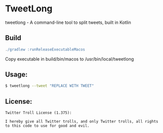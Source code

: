 # TweetLong

tweetlong - A command-line tool to split tweets, built in Kotlin

## Build

```gradle
./gradlew :runReleaseExecutableMacos
```

Copy executable in build/bin/macos to /usr/bin/local/tweetlong

## Usage:

```sh
$ tweetlong --tweet "REPLACE WITH TWEET"
```

## License:

```
Twitter Troll License (1.375):

I hereby give all Twitter trolls, and only Twitter trolls, all rights to this code to use for good and evil. 
```

